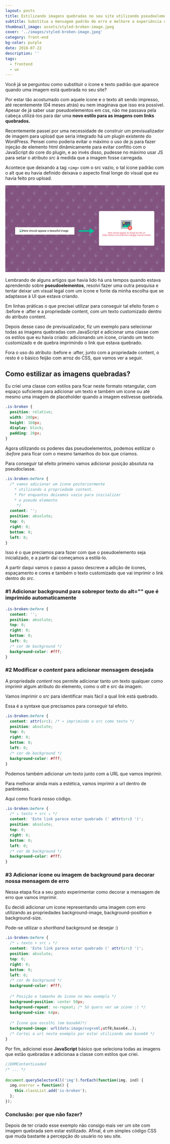 ```yaml
---
layout: posts
title: Estilizando imagens quebradas no seu site utilizando pseudoelementos
subtitle: Substitua a mensagem padrão de erro e melhore a experiência da sua aplicação em poucos minutos.
thumbnail_image: assets/styled-broken-image.jpeg
cover: '../images/styled-broken-image.jpeg'
category: front-end
bg-color: purple
date: 2018-07-22
description: ''
tags:
  - frontend
  - ux
---
```


Você já se perguntou como substituir o ícone e texto padrão que aparece quando uma imagem está quebrada no seu site?

Por estar tão acostumado com aquele ícone e o texto alt sendo impresso, até recentemente (04 meses atrás) eu nem imaginava que isso era possível. Apesar de já saber usar pseudoelementos em css, não me passava pela cabeça utilizá-los para dar uma **novo estilo para as imagens com links quebrados.**

Recentemente passei por uma necessidade de construir um previsualizador de imagem para upload que seria integrado há um plugin existente do WordPress. Pensei como poderia evitar o máximo o uso de js para fazer injeção de elemento html dinâmicamente para evitar conflito com o JavaScript do core do plugin, e ao invés disso, pudesse no máximo usar JS para setar o atributo _src_ à medida que a imagem fosse carregada.

Acontece que deixando a tag `<img>` com o src vazio, o tal ícone padrão com o alt que eu havia definido deixava o aspecto final longe do visual que eu havia feito pro upload.

!["Imagem com link quebrado estilizada"](../images/styled-broken-image.jpeg)

Lembrando de alguns artigos que havia lido há uns tempos quando estava aprendendo sobre **pseudoelementos**, resolvi fazer uma outra pesquisa e tentar deixar um visual legal com um ícone e fonte da minha escolha que se adaptasse à UI que estava criando.

Em linhas práticas o que precisei utilizar para conseguir tal efeito foram o :before e :after e a propriedade content, com um texto customizado dentro do atributo content.

Depois desse caso de previsualizador, fiz um exemplo para selecionar todas as imagens quebradas com JavaScript e adicionar uma classe com os estilos que eu havia criado: adicionando um ícone, criando um texto customizado e de quebra imprimindo o link que estava quebrado.

Fora o uso do atributo :before e :after, junto com a propriedade content, o resto é o básico feijão com arroz do CSS, que vamos ver a seguir.

## Como estilizar as imagens quebradas?

Eu criei uma classe com estilos para ficar neste formato retangular, com espaço suficiente para adicionar um texto e também um ícone ou até mesmo uma imagem de placeholder quando a imagem estivesse quebrada.

```css
.is-broken {
  position: relative;
  width: 280px;
  height: 160px;
  display: block;
  padding: 20px;
}
```

Agora utilizando os poderes das pseudoelementos, podemos estilizar o _:before_ para ficar com o mesmo tamanhos do box que criamos.

Para conseguir tal efeito primeiro vamos adicionar posição absoluta na pseudoclasse.

```css
.is-broken:before {
  /* vamos adicionar um ícone posteriormente
    * utilizando a propriedade content. 
    * Por enquantos deixamos vazio para inicializar
    * o pseudo elemento
     */
  content: '';
  position: absolute;
  top: 0;
  right: 0;
  bottom: 0;
  left: 0;
}
```

Isso é o que preciamos para fazer com que o pseudoelemento seja inicializado, e a partir daí começamos a estilá-lo.

A partir daqui vamos o passo a passo descreve a adição de ícones, espaçamento e cores e também o texto customizado que vai imprimir o link dentro do _src_.

### #1 Adicionar background para sobrepor texto do alt="" que é imprimido automaticamente

```css
.is-broken:before {
  content: '';
  position: absolute;
  top: 0;
  right: 0;
  bottom: 0;
  left: 0;
  /* cor de background */
  background-color: #fff;
}
```

### #2 Modificar o _content_ para adicionar mensagem desejada

A propriedade _content_ nos permite adicionar tanto um texto qualquer como imprimir algum atributo do elemento, como o _alt_ e _src_ da imagem.

Vamos imprimir o _src_ para identificar mais fácil a qual link está quebrado.

Essa é a syntaxe que precisamos para conseguir tal efeito.

```css
.is-broken:before {
  content: attr(src); /* « imprimindo o src como texto */
  position: absolute;
  top: 0;
  right: 0;
  bottom: 0;
  left: 0;
  /* cor de background */
  background-color: #fff;
}
```

Podemos também adicionar um texto junto com a URL que vamos imprimir.

Para melhorar ainda mais a estética, vamos imprimir a url dentro de parênteses.

Aqui como ficará nosso código.

```css
.is-broken:before {
  /* ↓ texto + src ↓ */
  content: 'Este link parece estar quebrado (' attr(src) ')';
  position: absolute;
  top: 0;
  right: 0;
  bottom: 0;
  left: 0;
  /* cor de background */
  background-color: #fff;
}
```

### #3 Adicionar ícone ou imagem de background para decorar nossa mensagem de erro

Nessa etapa fica a seu gosto experimentar como decorar a mensagem de erro que vamos imprimir.

Eu decidi adicionar um ícone representando uma imagem com erro utilizando as propriedades background-image, background-position e background-size.

Pode-se utilizar o _shorthand_ background se desejar :)

```css
.is-broken:before {
  /* ↓ texto + src ↓ */
  content: 'Este link parece estar quebrado (' attr(src) ')';
  position: absolute;
  top: 0;
  right: 0;
  bottom: 0;
  left: 0;
  /* cor de background */
  background-color: #fff;

  /* Posição e tamanho do ícone no meu exemplo */
  background-position: center 50px;
  background-repeat: no-repeat; /* Só quero ver um icone :) */
  background-size: 64px;

  /* Ícone que escolhi (em base64)*/
  background-image: url(data:image/svg+xml;utf8;base64..);
  /* Cortei a url neste exemplo por estar utilizando uma base64 */
}
```

Por fim, adicionei esse **JavaScript** básico que seleciona todas as imagens que estão quebradas e adicionaa a classe com estilos que criei.

```javascript
//DOMContentLoaded
/* ... */

document.querySelectorAll('img').forEach(function(img, ind) {
  img.onerror = function() {
    this.classList.add('is-broken');
  };
});
```

### Conclusão: por que não fazer?

Depois de ter criado esse exemplo não consigo mais ver um site com imagem quebrada sem estar estilizado. Afinal, é um simples código CSS que muda bastante a percepção do usuário no seu site.
